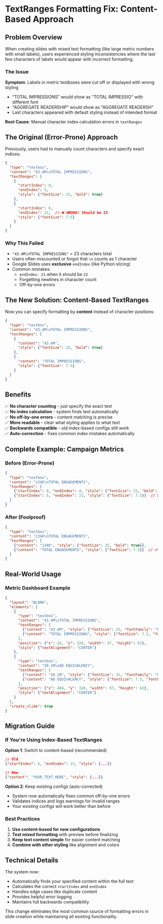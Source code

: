 # TextRanges Formatting Fix: Content-Based Approach

## Problem Overview

When creating slides with mixed text formatting (like large metric numbers with small labels), users experienced styling inconsistencies where the last few characters of labels would appear with incorrect formatting.

### The Issue

**Symptom**: Labels in metric textboxes were cut off or displayed with wrong styling
- "TOTAL IMPRESSIONS" would show as "TOTAL IMPRESSIO" with different font
- "AGGREGATE READERSHIP" would show as "AGGREGATE READERSH" 
- Last characters appeared with default styling instead of intended format

**Root Cause**: Manual character index calculation errors in `textRanges`

## The Original (Error-Prone) Approach

Previously, users had to manually count characters and specify exact indices:

```json
{
  "type": "textbox",
  "content": "43.4M\nTOTAL IMPRESSIONS",
  "textRanges": [
    {
      "startIndex": 0,
      "endIndex": 5,
      "style": {"fontSize": 25, "bold": true}
    },
    {
      "startIndex": 6,
      "endIndex": 21,  // ❌ WRONG! Should be 23
      "style": {"fontSize": 7.5}
    }
  ]
}
```

### Why This Failed

- `"43.4M\nTOTAL IMPRESSIONS"` = 23 characters total
- Users often miscounted or forgot that `\n` counts as 1 character
- Google Slides uses **exclusive** `endIndex` (like Python slicing)
- Common mistakes:
  - `endIndex: 21` when it should be `23` 
  - Forgetting newlines in character count
  - Off-by-one errors

## The New Solution: Content-Based TextRanges

Now you can specify formatting by **content** instead of character positions:

```json
{
  "type": "textbox", 
  "content": "43.4M\nTOTAL IMPRESSIONS",
  "textRanges": [
    {
      "content": "43.4M",
      "style": {"fontSize": 25, "bold": true}
    },
    {
      "content": "TOTAL IMPRESSIONS",
      "style": {"fontSize": 7.5}
    }
  ]
}
```

## Benefits

✅ **No character counting** - just specify the exact text  
✅ **No index calculation** - system finds text automatically  
✅ **No off-by-one errors** - content matching is precise  
✅ **More readable** - clear what styling applies to what text  
✅ **Backwards compatible** - old index-based configs still work  
✅ **Auto-correction** - fixes common index mistakes automatically  

## Complete Example: Campaign Metrics

### Before (Error-Prone)
```json
{
  "type": "textbox",
  "content": "134K\nTOTAL ENGAGEMENTS", 
  "textRanges": [
    {"startIndex": 0, "endIndex": 4, "style": {"fontSize": 25, "bold": true}},
    {"startIndex": 5, "endIndex": 21, "style": {"fontSize": 7.5}}  // ❌ Wrong!
  ]
}
```

### After (Foolproof)
```json
{
  "type": "textbox",
  "content": "134K\nTOTAL ENGAGEMENTS",
  "textRanges": [
    {"content": "134K", "style": {"fontSize": 25, "bold": true}},
    {"content": "TOTAL ENGAGEMENTS", "style": {"fontSize": 7.5}}  // ✅ Perfect!
  ]
}
```

## Real-World Usage

### Metric Dashboard Example
```json
{
  "layout": "BLANK",
  "elements": [
    {
      "type": "textbox",
      "content": "43.4M\nTOTAL IMPRESSIONS",
      "textRanges": [
        {"content": "43.4M", "style": {"fontSize": 25, "fontFamily": "Playfair Display", "bold": true}},
        {"content": "TOTAL IMPRESSIONS", "style": {"fontSize": 7.5, "fontFamily": "Roboto"}}
      ],
      "position": {"x": 26, "y": 320, "width": 97, "height": 62},
      "style": {"textAlignment": "CENTER"}
    },
    {
      "type": "textbox", 
      "content": "$9.1M\nAD EQUIVALENCY",
      "textRanges": [
        {"content": "$9.1M", "style": {"fontSize": 25, "fontFamily": "Playfair Display", "bold": true}},
        {"content": "AD EQUIVALENCY", "style": {"fontSize": 7.5, "fontFamily": "Roboto"}}
      ],
      "position": {"x": 404, "y": 320, "width": 97, "height": 62},
      "style": {"textAlignment": "CENTER"}
    }
  ],
  "create_slide": true
}
```

## Migration Guide

### If You're Using Index-Based TextRanges

**Option 1**: Switch to content-based (recommended)
```json
// Old
{"startIndex": 6, "endIndex": 23, "style": {...}}

// New  
{"content": "YOUR_TEXT_HERE", "style": {...}}
```

**Option 2**: Keep existing configs (auto-corrected)
- System now automatically fixes common off-by-one errors
- Validates indices and logs warnings for invalid ranges
- Your existing configs will work better than before

### Best Practices

1. **Use content-based for new configurations**
2. **Test mixed formatting** with preview before finalizing
3. **Keep text content simple** for easier content matching
4. **Combine with other styling** like alignment and colors

## Technical Details

The system now:
- Automatically finds your specified content within the full text
- Calculates the correct `startIndex` and `endIndex` 
- Handles edge cases like duplicate content
- Provides helpful error logging
- Maintains full backwards compatibility

This change eliminates the most common source of formatting errors in slide creation while maintaining all existing functionality.